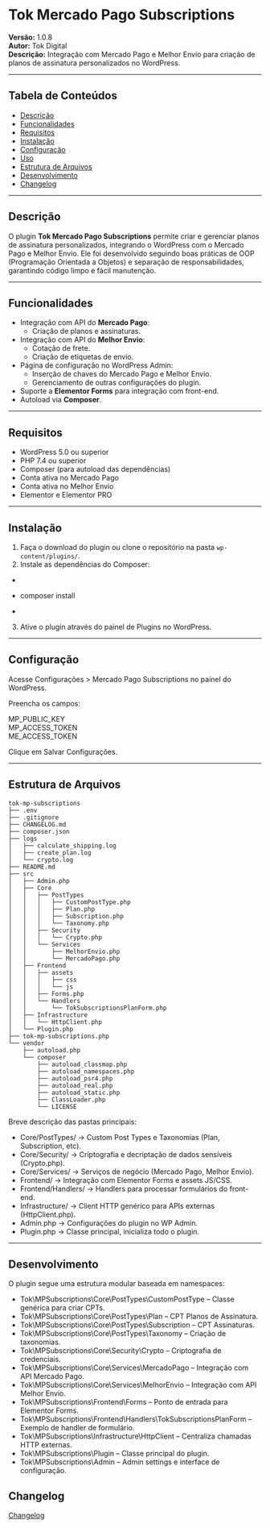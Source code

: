 # Tok Mercado Pago Subscriptions

**Versão:** 1.0.8  
**Autor:** Tok Digital  
**Descrição:** Integração com Mercado Pago e Melhor Envio para criação de planos de assinatura personalizados no WordPress.

---

## Tabela de Conteúdos

- [Descrição](#descrição)  
- [Funcionalidades](#funcionalidades)  
- [Requisitos](#requisitos)  
- [Instalação](#instalação)  
- [Configuração](#configuração)  
- [Uso](#uso)  
- [Estrutura de Arquivos](#estrutura-de-arquivos)  
- [Desenvolvimento](#desenvolvimento)  
- [Changelog](#changelog)   

---

## Descrição

O plugin **Tok Mercado Pago Subscriptions** permite criar e gerenciar planos de assinatura personalizados, integrando o WordPress com o Mercado Pago e Melhor Envio. Ele foi desenvolvido seguindo boas práticas de OOP (Programação Orientada a Objetos) e separação de responsabilidades, garantindo código limpo e fácil manutenção.

---

## Funcionalidades

- Integração com API do **Mercado Pago**:
  - Criação de planos e assinaturas.
- Integração com API do **Melhor Envio**:
  - Cotação de frete.
  - Criação de etiquetas de envio.
- Página de configuração no WordPress Admin:
  - Inserção de chaves do Mercado Pago e Melhor Envio.
  - Gerenciamento de outras configurações do plugin.
- Suporte a **Elementor Forms** para integração com front-end.
- Autoload via **Composer**.

---

## Requisitos

- WordPress 5.0 ou superior  
- PHP 7.4 ou superior  
- Composer (para autoload das dependências)  
- Conta ativa no Mercado Pago  
- Conta ativa no Melhor Envio  
- Elementor e Elementor PRO

---

## Instalação

1. Faça o download do plugin ou clone o repositório na pasta `wp-content/plugins/`.
2. Instale as dependências do Composer:
+    ```bash
+    composer install
+    ```
3. Ative o plugin através do painel de Plugins no WordPress.

---

## Configuração

Acesse Configurações > Mercado Pago Subscriptions no painel do WordPress.

Preencha os campos:

MP_PUBLIC_KEY  
MP_ACCESS_TOKEN  
ME_ACCESS_TOKEN  

Clique em Salvar Configurações.

---

## Estrutura de Arquivos

```
tok-mp-subscriptions
├── .env
├── .gitignore
├── CHANGELOG.md
├── composer.json
├── logs
│   ├── calculate_shipping.log
│   ├── create_plan.log
│   └── crypto.log
├── README.md
├── src
│   ├── Admin.php
│   ├── Core
│   │   ├── PostTypes
│   │   │   ├── CustomPostType.php
│   │   │   ├── Plan.php
│   │   │   ├── Subscription.php
│   │   │   └── Taxonomy.php
│   │   ├── Security
│   │   │   └── Crypto.php
│   │   └── Services
│   │       ├── MelhorEnvio.php
│   │       └── MercadoPago.php
│   ├── Frontend
│   │   ├── assets
│   │   │   ├── css
│   │   │   └── js
│   │   ├── Forms.php
│   │   └── Handlers
│   │       └── TokSubscriptionsPlanForm.php
│   ├── Infrastructure
│   │   └── HttpClient.php
│   └── Plugin.php
├── tok-mp-subscriptions.php
└── vendor
    ├── autoload.php
    └── composer
        ├── autoload_classmap.php
        ├── autoload_namespaces.php
        ├── autoload_psr4.php
        ├── autoload_real.php
        ├── autoload_static.php
        ├── ClassLoader.php
        └── LICENSE
```

Breve descrição das pastas principais:

- Core/PostTypes/ → Custom Post Types e Taxonomias (Plan, Subscription, etc).
- Core/Security/ → Criptografia e decriptação de dados sensíveis (Crypto.php).
- Core/Services/ → Serviços de negócio (Mercado Pago, Melhor Envio).
- Frontend/ → Integração com Elementor Forms e assets JS/CSS.
- Frontend/Handlers/ → Handlers para processar formulários do front-end.
- Infrastructure/ → Client HTTP genérico para APIs externas (HttpClient.php).
- Admin.php → Configurações do plugin no WP Admin.
- Plugin.php → Classe principal, inicializa todo o plugin.

---

## Desenvolvimento

O plugin segue uma estrutura modular baseada em namespaces:

- Tok\MPSubscriptions\Core\PostTypes\CustomPostType – Classe genérica para criar CPTs.
- Tok\MPSubscriptions\Core\PostTypes\Plan – CPT Planos de Assinatura.
- Tok\MPSubscriptions\Core\PostTypes\Subscription – CPT Assinaturas.
- Tok\MPSubscriptions\Core\PostTypes\Taxonomy – Criação de taxonomias.
- Tok\MPSubscriptions\Core\Security\Crypto – Criptografia de credenciais.
- Tok\MPSubscriptions\Core\Services\MercadoPago – Integração com API Mercado Pago.
- Tok\MPSubscriptions\Core\Services\MelhorEnvio – Integração com API Melhor Envio.
- Tok\MPSubscriptions\Frontend\Forms – Ponto de entrada para Elementor Forms.
- Tok\MPSubscriptions\Frontend\Handlers\TokSubscriptionsPlanForm – Exemplo de handler de formulário.
- Tok\MPSubscriptions\Infrastructure\HttpClient – Centraliza chamadas HTTP externas.
- Tok\MPSubscriptions\Plugin – Classe principal do plugin.
- Tok\MPSubscriptions\Admin – Admin settings e interface de configuração.

## Changelog
[Changelog](CHANGELOG.md)